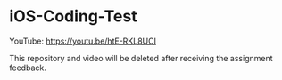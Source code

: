 # iOS-Coding-Test

YouTube: https://youtu.be/htE-RKL8UCI

This repository and video will be deleted after receiving the assignment feedback.
